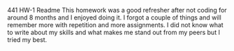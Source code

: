 441 HW-1 Readme
This homework was a good refresher after not coding for around 8 months and I enjoyed doing it. I forgot a couple of things and will remember more with repetition and more assignments.
I did not know what to write about my skills and what makes me stand out from my peers but I tried my best. 
